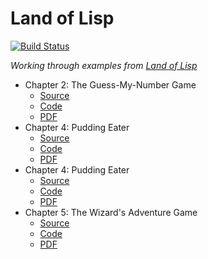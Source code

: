 # Land of Lisp

[![Build Status][Travis badge]][Travis link]

*Working through examples from [Land of Lisp][book]*

- Chapter 2: The Guess-My-Number Game
    - [Source][guess.nw]
    - [Code][guess.lisp]
    - [PDF][guess.pdf]
- Chapter 4: Pudding Eater
    - [Source][pudding.nw]
    - [Code][pudding.lisp]
    - [PDF][pudding.pdf]
- Chapter 4: Pudding Eater
    - [Source][pudding.nw]
    - [Code][pudding.lisp]
    - [PDF][pudding.pdf]
- Chapter 5: The Wizard's Adventure Game
    - [Source][wizard5.nw]
    - [Code][wizard5.lisp]
    - [PDF][wizard5.pdf]


<!-- Named Links -->

[Travis badge]: https://travis-ci.org/yurrriq/land-of-lisp.svg?branch=master
[Travis link]: https://travis-ci.org/yurrriq/land-of-lisp
[book]: http://landoflisp.com
[guess.nw]: https://github.com/yurrriq/land-of-lisp/blob/master/src/guess.nw
[guess.lisp]: https://github.com/yurrriq/land-of-lisp/blob/master/src/guess.lisp
[guess.pdf]: https://yurrriq.github.io/land-of-lisp/guess.pdf
[pudding.nw]: https://github.com/yurrriq/land-of-lisp/blob/master/src/pudding.nw
[pudding.lisp]: https://github.com/yurrriq/land-of-lisp/blob/master/src/pudding.lisp
[pudding.pdf]: https://yurrriq.github.io/land-of-lisp/pudding.pdf
[wizard5.nw]: https://github.com/yurrriq/land-of-lisp/blob/master/src/wizard5.nw
[wizard5.lisp]: https://github.com/yurrriq/land-of-lisp/blob/master/src/wizard5.lisp
[wizard5.pdf]: https://yurrriq.github.io/land-of-lisp/wizard5.pdf
